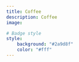 ```yaml
---
title: Coffee
description: Coffee
image:

# Badge style
style:
    background: "#2a9d8f"
    color: "#fff"
---
```

